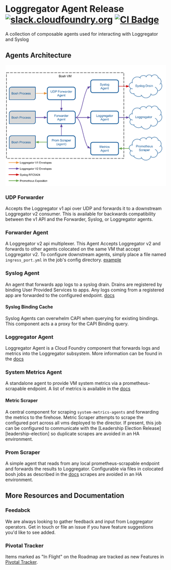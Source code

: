 Loggregator Agent Release
[![slack.cloudfoundry.org][slack-badge]][loggregator-slack]
[![CI Badge][ci-badge]][ci-pipeline]
===================================================
A collection of composable agents used for interacting with Loggregator and Syslog

## Agents Architecture

![architecture]

### UDP Forwarder
Accepts the Loggregator v1 api over UDP and forwards it to a downstream Loggregator v2 consumer. 
This is available for backwards compatibility between the v1 API and the Forwarder, Syslog, or Loggregator agents.

### Forwarder Agent
A Loggregator v2 api multiplexer. This Agent Accepts Loggregator v2 and forwards to other agents colocated on the same VM
that accept Loggregator v2. To configure downstream agents, simply place a file named `ingress_port.yml` in the job's config
directory. [example][ingress-port]

### Syslog Agent
An agent that forwards app logs to a syslog drain. Drains are registered by binding User Provided Services to apps. 
Any logs coming from a registered app are forwarded to the configured endpoint. [docs][syslog-agent]

#### Syslog Binding Cache
Syslog Agents can overwhelm CAPI when querying for existing bindings. This component acts a a proxy for the CAPI Binding
query.

### Loggregator Agent
Loggregator Agent is a Cloud Foundry component that forwards logs and metrics
into the Loggregator subsystem. More information can be found in the [docs][loggregator-agent]

### System Metrics Agent
A standalone agent to provide VM system metrics via a prometheus-scrapable endpoint. A list of metrics
is available in the [docs][system-metrics-agent]

#### Metric Scraper
A central component for scraping `system-metrics-agents` and forwarding the metrics to the firehose. Metric Scraper
attempts to scrape the configured port across all vms deployed to the director. If present, this job can be configured to
communicate with the [Leadership Election Release][leadership-election] so duplicate
scrapes are avoided in an HA environment.

### Prom Scraper
A simple agent that reads from any local prometheus-scrapable endpoint and forwards the results to Loggregator.
Configurable via files in colocated bosh jobs as described in the [docs][prom-scraper]
scrapes are avoided in an HA environment.

## More Resources and Documentation

### Feedabck

We are always looking to gather feedback and input
from Loggregator operators. Get in touch or file an issue if you have feature
suggestions you'd like to see added.

### Pivotal Tracker

Items marked as "In Flight" on the Roadmap are tracked as new Features in
[Pivotal Tracker][loggregator-tracker].


[slack-badge]:         https://slack.cloudfoundry.org/badge.svg
[loggregator-slack]:   https://cloudfoundry.slack.com/archives/loggregator
[ci-badge]:            https://loggregator.ci.cf-app.com/api/v1/pipelines/products/jobs/loggregator-tests-with-bumped-modules/badge
[ci-pipeline]:         https://loggregator.ci.cf-app.com/teams/main/pipelines/products?group=loggregator-agent
[loggregator-tracker]: https://www.pivotaltracker.com/n/projects/993188
[leadersip-election]:  https://github.com/cloudfoundry/leadership-election-release
[ingress-port]:        https://github.com/cloudfoundry/loggregator-agent-release/blob/develop/jobs/loggr-syslog-agent/templates/ingress_port.yml.erb

[loggregator-agent]:    docs/loggregator-agent.md
[prom-scraper]:         docs/prom-scraper.md
[system-metrics-agent]: docs/system-metrics-agent.md
[architecture]:         docs/agent-architecture.png
[syslog-agent]:         docs/syslog-agent.md
